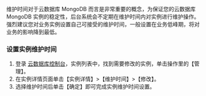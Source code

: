 维护时间对于云数据库 MongoDB 而言是非常重要的概念，为保证您的云数据库 MongoDB 实例的稳定性，后台系统会不定期在维护时间内对实例进行维护操作。强烈建议您对业务实例设置自己可接受的维护时间，一般设置在业务低峰期，将对业务的影响降到最低。


### 设置实例维护时间
1. 登录 [云数据库控制台](https://console.cloud.tencent.com/mongodb/ )，实例列表中，找到需要修改的实例，单击操作里的【管理】。
2. 在实例详情页面单击【实例详情】>【维护时间】>【修改】。
3. 选择维护时间后单击【确定】即可完成实例维护时间设置。

